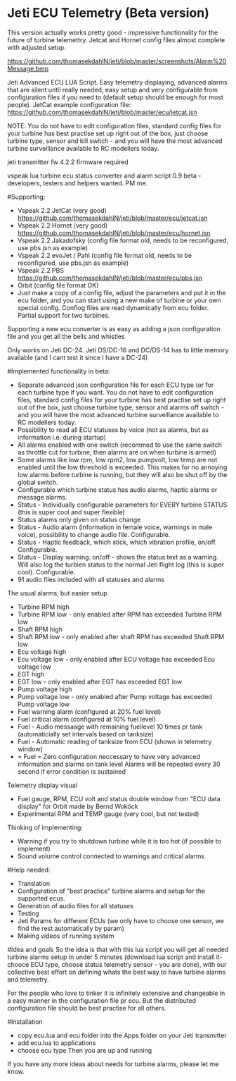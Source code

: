 # Jeti ECU Telemetry (Beta version)
This version actually works pretty good - impressive functionality for the future of turbine telemettry. Jetcat and Hornet config files almost complete with adjusted setup.

https://github.com/thomasekdahlN/jeti/blob/master/screenshots/Alarm%20Message.bmp

Jeti Advanced ECU LUA Script. Easy telemetry displaying, advanced alarms that are silent until really needed, easy setup and very configurable from configuration files if you need to (default setup should be enough for most people). JetCat example configuration file: https://github.com/thomasekdahlN/jeti/blob/master/ecu/jetcat.jsn

NOTE: You do not have to edit configuration files, standard config files for your turbine has best practise set up right out of the box, just choose turbine type, sensor and kill switch - and you will have the most advanced turbine surveillance available to RC modellers today.

jeti transmitter fw 4.2.2 firmware required

vspeak lua turbine ecu status converter and alarm script 0.9 beta - developers, testers and helpers wanted. PM me.

#Supporting:
- Vspeak 2.2 JetCat (very good) https://github.com/thomasekdahlN/jeti/blob/master/ecu/jetcat.jsn
- Vspeak 2.2 Hornet (very good) https://github.com/thomasekdahlN/jeti/blob/master/ecu/hornet.jsn
- Vspeak 2.2 Jakadofsky (config file format old, needs to be reconfigured, use pbs.jsn as example)
- Vspeak 2.2 evoJet / Pahl  (config file format old, needs to be reconfigured, use pbs.jsn as example)
- Vspeak 2.2 PBS  https://github.com/thomasekdahlN/jeti/blob/master/ecu/pbs.jsn
- Orbit (config file format OK)
- Just make a copy of a config file, adjust the parameters and put it in the ecu folder, and you can start using a new make of turbine or your own special config. Confiog files are read dynamically from ecu folder.
Partial support for two turbines.

Supporting a new ecu converter is as easy as adding a json configuration file and you get all the bells and whistles

Only works on Jeti DC-24. Jeti DS/DC-16 and DC/DS-14 has to little memory available (and I cant test it since I have a DC-24)

#Implemented functionality in beta:
- Separate advanced json configuration file for each ECU type (or for each turbine type if you want. You do not have to edit configuration files, standard config files for your turbine has best practise set up right out of the box, just choose turbine type, sensor and alarms off switch - and you will have the most advanced turbine surveillance available to RC modellers today.
- Possibility to read all ECU statuses by voice (not as alarms, but as information i.e. during startup)
- All alarms enabled with one switch (recommed to use the same switch as throttle cut for turbine, then alarms are on when turbine is armed)
- Some alarms like low rpm, low rpm2, low pumpvolt, low temp are not enabled until the low threshold is exceeded. This makes for no annoying low alarms before turbine is running, but they will also be shut off by the global switch.
- Configurable which turbine status has audio alarms, haptic alarms or message alarms.
- Status - Individually configurable parameters for EVERY turbine STATUS (this is super cool and super flexible)
- Status alarms only given on status change
- Status - Audio alarm (information in female voice, warnings in male voice), possibility to change audio file. Configurable.
- Status - Haptic feedback, which stick, which vibration profile, on/off. Configurable.
- Status - Display warning. on/off - shows the status text as a warning. Will also log the turbien status to the normal Jeti flight log (this is super cool). Configurable.
- 91 audio files included with all statuses and alarms

The usual alarms, but easier setup
- Turbine RPM high
- Turbine RPM low - only enabled after RPM has exceeded Turbine RPM low
- Shaft RPM high
- Shaft RPM low - only enabled after shaft RPM has exceeded Shaft RPM low
- Ecu voltage high
- Ecu voltage low - only enabled after ECU voltage has exceeded Ecu voltage low
- EGT high
- EGT low - only enabled after EGT has exceeded EGT low 
- Pump voltage high
- Pump voltage low - only enabled after Pump voltage has exceeded Pump voltage low
- Fuel warning alarm (configured at 20% fuel level)
- Fuel critical alarm (configured at 10% fuel level)
- Fuel - Audio messaage with remaining fuellevel 10 times pr tank (automaticially set intervals based on tanksize)
- Fuel - Automatic reading of tanksize from ECU (shown in telemetry window)
- = Fuel = Zero configuration neccessary to have very advanced information and alarms on tank level
Alarms will be repeated every 30 second if error condition is sustained

Telemetry display visual
- Fuel gauge, RPM, ECU volt and status double window  from "ECU data display" for Orbit made by Bernd Woköck
- Experimental RPM and TEMP gauge (very cool, but not tested)

Thinking of implementing:
- Warning if you try to shutdown turbine while it is too hot (if possible to implement)
- Sound volume control connected to warnings and critical alarms

#Help needed:
- Translation
- Configuration of "best practice" turbine alarms and setup for the supported ecus.
- Generation of audio files for all statuses
- Testing
- Jeti Params for different ECUs (we only have to choose one sensor, we find the rest automatically by param)
- Making videos of running system

#Idea and goals
So the idea is that with this lua script you will get all needed turbine alarms setup in under 5 minutes (download lua script and install it- chooce ECU type, choose status telemetry sensor - you are done), with our collective best effort on defining whats the best way to have turbine alarms and telemetry.

For the people who love to tinker it is infinitely extensive and changeable in a easy manner in the configuration file pr ecu. But the distributed configuration file should be best practise for all others.

#Installation
- copy ecu.lua and ecu folder into the Apps folder on your Jeti transmitter
- add ecu.lua to applications
- choose ecu type
Then you are up and running


If you have any more ideas about needs for turbine alarms, please let me know.
